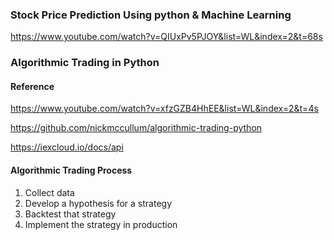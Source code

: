 ### Stock Price Prediction Using python & Machine Learning

https://www.youtube.com/watch?v=QIUxPv5PJOY&list=WL&index=2&t=68s

### Algorithmic Trading in Python

#### Reference
https://www.youtube.com/watch?v=xfzGZB4HhEE&list=WL&index=2&t=4s

https://github.com/nickmccullum/algorithmic-trading-python

https://iexcloud.io/docs/api

#### Algorithmic Trading Process

1. Collect data
2. Develop a hypothesis for a strategy
3. Backtest that strategy
4. Implement the strategy in production